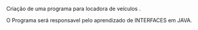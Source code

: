 

Criação de uma programa para locadora de veículos .


 O Programa será responsavel pelo aprendizado de INTERFACES em JAVA. 
